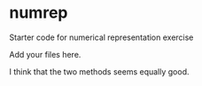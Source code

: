 # numrep

Starter code for numerical representation exercise

Add your files here.

I think that the two methods seems equally good. 
